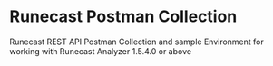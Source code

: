 # Runecast Postman Collection
Runecast REST API Postman Collection and sample Environment for working with Runecast Analyzer 1.5.4.0 or above
